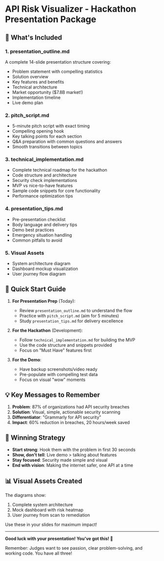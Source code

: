 # API Risk Visualizer - Hackathon Presentation Package

## 📁 What's Included

### 1. **presentation_outline.md**
A complete 14-slide presentation structure covering:
- Problem statement with compelling statistics
- Solution overview 
- Key features and benefits
- Technical architecture
- Market opportunity ($7.8B market!)
- Implementation timeline
- Live demo plan

### 2. **pitch_script.md**
- 5-minute pitch script with exact timing
- Compelling opening hook
- Key talking points for each section
- Q&A preparation with common questions and answers
- Smooth transitions between topics

### 3. **technical_implementation.md**
- Complete technical roadmap for the hackathon
- Code structure and architecture
- Security check implementations
- MVP vs nice-to-have features
- Sample code snippets for core functionality
- Performance optimization tips

### 4. **presentation_tips.md**
- Pre-presentation checklist
- Body language and delivery tips
- Demo best practices
- Emergency situation handling
- Common pitfalls to avoid

### 5. **Visual Assets**
- System architecture diagram
- Dashboard mockup visualization
- User journey flow diagram

## 🚀 Quick Start Guide

1. **For Presentation Prep** (Today):
   - Review `presentation_outline.md` to understand the flow
   - Practice with `pitch_script.md` (aim for 5 minutes)
   - Study `presentation_tips.md` for delivery excellence

2. **For the Hackathon** (Development):
   - Follow `technical_implementation.md` for building the MVP
   - Use the code structure and snippets provided
   - Focus on "Must Have" features first

3. **For the Demo**:
   - Have backup screenshots/video ready
   - Pre-populate with compelling test data
   - Focus on visual "wow" moments

## 💡 Key Messages to Remember

1. **Problem**: 87% of organizations had API security breaches
2. **Solution**: Visual, simple, actionable security scanning
3. **Differentiator**: "Grammarly for API security"
4. **Impact**: 60% reduction in breaches, 20 hours/week saved

## 🎯 Winning Strategy

- **Start strong**: Hook them with the problem in first 30 seconds
- **Show, don't tell**: Live demo > talking about features
- **Stay focused**: Security made simple and visual
- **End with vision**: Making the internet safer, one API at a time

## 📊 Visual Assets Created

The diagrams show:
1. Complete system architecture
2. Mock dashboard with risk heatmap
3. User journey from scan to remediation

Use these in your slides for maximum impact!

---

**Good luck with your presentation! You've got this! 🚀**

Remember: Judges want to see passion, clear problem-solving, and working code. You have all three! 